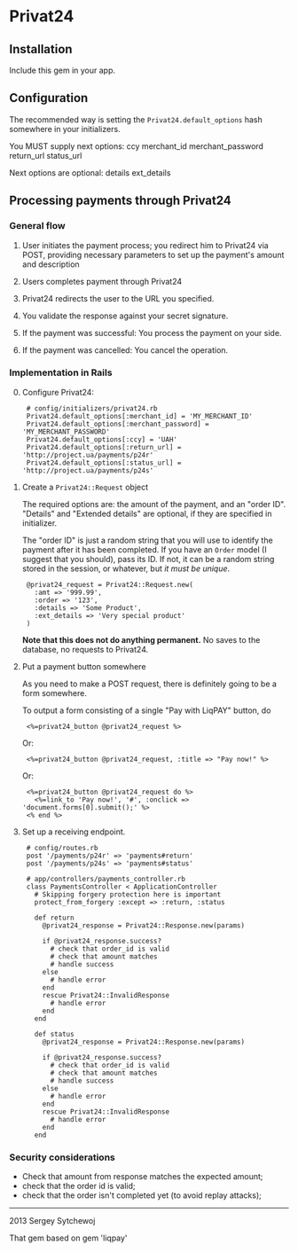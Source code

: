 # Privat24

## Installation

Include this gem in your app.

## Configuration

The recommended way is setting the `Privat24.default_options` hash somewhere in
your initializers.

You MUST supply next options:
    ccy
    merchant_id
    merchant_password
    return_url
    status_url

Next options are optional:
    details
    ext_details

## Processing payments through Privat24

### General flow

1. User initiates the payment process; you redirect him to Privat24 via POST, providing necessary parameters to set up the payment's amount and description

2. Users completes payment through Privat24

3. Privat24 redirects the user to the URL you specified.

4. You validate the response against your secret signature.

5. If the payment was successful: You process the payment on your side.

6. If the payment was cancelled: You cancel the operation.

### Implementation in Rails 

0. Configure Privat24:

        # config/initializers/privat24.rb
        Privat24.default_options[:merchant_id] = 'MY_MERCHANT_ID'
        Privat24.default_options[:merchant_password] = 'MY_MERCHANT_PASSWORD'
        Privat24.default_options[:ccy] = 'UAH'
        Privat24.default_options[:return_url] = 'http://project.ua/payments/p24r'
        Privat24.default_options[:status_url] = 'http://project.ua/payments/p24s'

1. Create a `Privat24::Request` object

    The required options are: the amount of the payment, and an "order ID".
    "Details" and "Extended details" are optional, if they are specified in initializer.
    
    The "order ID" is just a random string that you will use to
    identify the payment after it has been completed. If you have an `Order`
    model (I suggest that you should), pass its ID. If not, it can be a random
    string stored in the session, or whatever, but *it must be unique*.

        @privat24_request = Privat24::Request.new(
          :amt => '999.99',
          :order => '123',
          :details => 'Some Product',
          :ext_details => 'Very special product'
        )

    **Note that this does not do anything permanent.**
    No saves to the database, no requests to Privat24.
    
2. Put a payment button somewhere

    As you need to make a POST request, there is definitely going to be a form somewhere. 

    To output a form consisting of a single "Pay with LiqPAY" button, do

        <%=privat24_button @privat24_request %>

    Or:

        <%=privat24_button @privat24_request, :title => "Pay now!" %>

    Or:

        <%=privat24_button @privat24_request do %>
          <%=link_to 'Pay now!', '#', :onclick => 'document.forms[0].submit();' %>
        <% end %>

3. Set up a receiving endpoint.
       
        # config/routes.rb
        post '/payments/p24r' => 'payments#return'
        post '/payments/p24s' => 'payments#status'

        # app/controllers/payments_controller.rb
        class PaymentsController < ApplicationController
          # Skipping forgery protection here is important
          protect_from_forgery :except => :return, :status

          def return
            @privat24_response = Privat24::Response.new(params)

            if @privat24_response.success?
              # check that order_id is valid
              # check that amount matches
              # handle success
            else
              # handle error
            end
            rescue Privat24::InvalidResponse
              # handle error
            end
          end

          def status
            @privat24_response = Privat24::Response.new(params)

            if @privat24_response.success?
              # check that order_id is valid
              # check that amount matches
              # handle success
            else
              # handle error
            end
            rescue Privat24::InvalidResponse
              # handle error
            end
          end

### Security considerations

* Check that amount from response matches the expected amount;
* check that the order id is valid;
* check that the order isn't completed yet (to avoid replay attacks); 

- - -

2013 Sergey Sytchewoj

That gem based on gem 'liqpay'